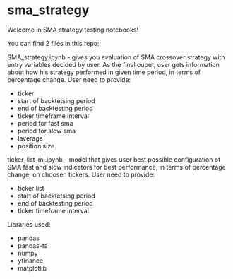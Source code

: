 # sma_strategy


Welcome in SMA strategy testing notebooks!

You can find 2 files in this repo:

SMA_strategy.ipynb - gives you evaluation of SMA crossover strategy with entry variables decided by user. As the final ouput, user gets information about how his strategy performed in given time period, in terms of percentage change.
User need to provide:
- ticker
- start of backtetsing period
- end of backtesting period
- ticker timeframe interval
- period for fast sma
- period for slow sma
- laverage
- position size



ticker_list_ml.ipynb - model that gives user best possible configuration of SMA fast and slow indicators for best performance, in terms of percentage change, on choosen tickers.
User need to provide:
- ticker list
- start of backtetsing period
- end of backtesting period
- ticker timeframe interval


Libraries used:
- pandas
- pandas-ta
- numpy
- yfinance
- matplotlib
